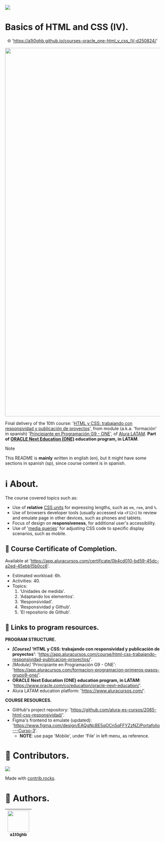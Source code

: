 <!-- Badges:
- Source: 'https://shields.io/docs/static-badges', 'https://shields.io/badges/static-badge'.
- HTML structure followed: 'https://github.com/facebook/docusaurus/blob/main/README.md?plain=1'.
- Badges with logos: 'https://shields.io/docs/logos', 'https://simpleicons.org/', 'https://github.com/simple-icons/simple-icons/blob/master/slugs.md'.
- HTML <a> tag not redirecting: 'https://stackoverflow.com/questions/8260546/make-a-html-link-that-does-nothing-literally-nothing/8260561#8260561', 'https://www.geeksforgeeks.org/html/how-to-create-html-link-that-does-not-follow-the-link/'.
-->

<!-- Badge: WIP
<p align="left">
  <a href="#" onclick="return false;"><img src="https://img.shields.io/badge/STATUS-WIP-yellow?style=flat" /></a>
</p>
-->
<!--
🚧 WIP: section under construction. 🚧
-->

<!-- Badge: Done -->
<p align="left">
  <a href="#" onclick="return false;"><img src="https://img.shields.io/badge/STATUS-DONE-green?style=flat" /></a>
</p>

<!-- README structure followed:
- 'https://www.aluracursos.com/blog/como-escribir-un-readme-increible-en-tu-github/'.
- 'https://github.com/camilafernanda/GlicoCare/'.
- 'https://github.com/nasa/openmct/'.
- 'https://github.com/facebook/docusaurus'.
-->

# Basics of HTML and CSS (IV).

<p align="center">
  🌐 '<a href="https://a1t0ghb.github.io/courses-oracle_one-html_y_css_IV-d250824/">https://a1t0ghb.github.io/courses-oracle_one-html_y_css_IV-d250824/</a>'
</p>

<!--
Enable autoplay of animated images:
- 'https://stackoverflow.com/questions/72508378/enable-gif-autoplay-on-github-readme/72509078#72509078'.
- 'https://github.com/orgs/community/discussions/47709'.
- 'https://github.com/settings/accessibility'.
Image width for GitHub READMEs:
- 'https://github.com/orgs/community/discussions/42424'.
- 'https://gist.github.com/uupaa/f77d2bcf4dc7a294d109'.
-->
<!-- <p align="center">
    <img src="./rsrcs/media/img-readme_frontpage_media.png" width="1200" />
</p> -->
<p align="center">
    <img src="./rsrcs/media/img-readme_frontpage_gif.gif" width="1200" />
</p>

Final delivery of the 10th course: '[HTML y CSS: trabajando con responsividad y publicación de proyectos](https://app.aluracursos.com/course/html-css-trabajando-responsividad-publicacion-proyectos)', from module (a.k.a. 'formación' in spanish) '[Principiante en Programación G9 - ONE](https://app.aluracursos.com/formacion-programacion-primeros-pasos-grupo9-one)', of [Alura LATAM](https://www.aluracursos.com/). <b>Part of [ORACLE Next Education (ONE)](https://www.oracle.com/co/education/oracle-next-education/) education program, in LATAM</b>.

<!-- Callouts:
- Improved format taken from examples in 'https://github.com/nasa/openmct/blob/master/README.md?plain=1'.
-->
> [!NOTE]
> This README is **mainly** written in english (en), but it might have some sections in spanish (sp), since course content is in spanish.

# ℹ About.

The course covered topics such as:

- Use of **relative** [CSS units](https://www.w3schools.com/cssref/css_units.php) for expressing lengths, such as `em`, `rem`, and `%`.
- Use of browsers developer tools (usually accessed via `<F12>`) to review and emulate page in other devices, such as phones and tablets.
- Focus of design on **responsiveness**, for additional user's accessibility.
- Use of '[media queries](https://developer.mozilla.org/en-US/docs/Web/CSS/CSS_media_queries/Using_media_queries#targeting_media_features)' for adjusting CSS code to specific display scenarios, such as mobile.

## 🥇 Course Certificate of Completion.

Available at '<https://app.aluracursos.com/certificate/0b4cd010-bd59-45dc-a2ed-45ebb15b0cc6>'.

- Estimated workload: 6h.
- Activities: 40.
- Topics:
    1. 'Unidades de medida'.
    2. 'Adaptando los elementos'.
    3. 'Responsividad'.
    4. 'Responsividad y Github'.
    5. 'El repositorio de Github'.

## 🔗 Links to program resources.

**PROGRAM STRUCTURE.**

- <b>*[Course]* 'HTML y CSS: trabajando con responsividad y publicación de proyectos'</b>: '<https://app.aluracursos.com/course/html-css-trabajando-responsividad-publicacion-proyectos/>'.
- *[Module]* 'Principiante en Programación G9 - ONE': '<https://app.aluracursos.com/formacion-programacion-primeros-pasos-grupo9-one/>'.
- **ORACLE Next Education (ONE) education program, in LATAM**: '<https://www.oracle.com/co/education/oracle-next-education/>'.
- Alura LATAM education platform: '<https://www.aluracursos.com/>'.

**COURSE RESOURCES.**

- GitHub's project repository: '<https://github.com/alura-es-cursos/2085-html-css-responsividad/>'.
- Figma's frontend to emulate (updated): '<https://www.figma.com/design/EAQgNcBE5qOCn5qFFYZzNZ/Portafolio---Curso-3>'.
    - **NOTE**: use page 'Mobile', under 'File' in left menu, as reference.

<!-- Embed dynamic content (image) of contributors:
- 'https://dev.to/lacolaco/introducing-contributors-img-keep-contributors-in-readme-md-gci'.
- 'https://contrib.rocks/'.
-->
# 🤝 Contributors.

<a href="https://github.com/a1t0ghb/courses-oracle_one-html_y_css_IV-d250824/graphs/contributors">
  <img src="https://contrib.rocks/image?repo=a1t0ghb/courses-oracle_one-html_y_css_IV-d250824" />
</a>

Made with [contrib.rocks](https://contrib.rocks).

<!-- Authors table structure
- From repo: 'https://github.com/camilafernanda/GlicoCare/blob/main/README.md?plain=1'.
-->
# 📜 Authors.

| [<img src="https://avatars.githubusercontent.com/u/32377614?v=4" width=70><br><sub>a1t0ghb</sub>](https://github.com/a1t0ghb) |
| :---: |
